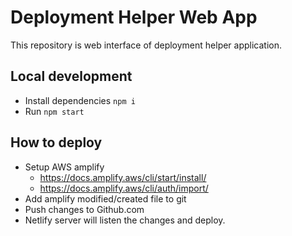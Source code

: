 # Deployment Helper Web App

This repository is web interface of deployment helper application. 

## Local development 

* Install dependencies `npm i`
* Run `npm start`

## How to deploy

* Setup AWS amplify 
  * https://docs.amplify.aws/cli/start/install/ 
  * https://docs.amplify.aws/cli/auth/import/
* Add amplify modified/created file to git
* Push changes to Github.com 
* Netlify server will listen the changes and deploy. 
